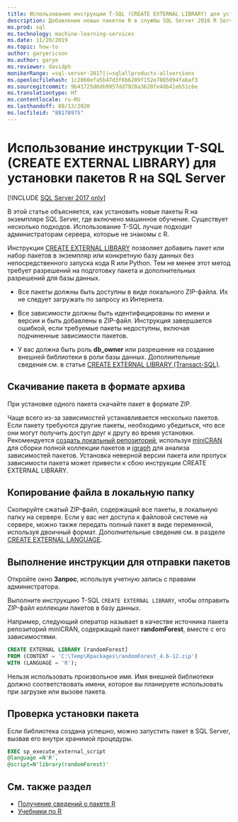 ```yaml
---
title: Использование инструкции T-SQL (CREATE EXTERNAL LIBRARY) для установки пакетов R
description: Добавление новых пакетов R в службы SQL Server 2016 R Services или Службы машинного обучения SQL Server (в базе данных)
ms.prod: sql
ms.technology: machine-learning-services
ms.date: 11/20/2019
ms.topic: how-to
author: garyericson
ms.author: garye
ms.reviewer: davidph
monikerRange: =sql-server-2017||=sqlallproducts-allversions
ms.openlocfilehash: 1c2860efa5b47d3f6b6209f152e7085094fabaf3
ms.sourcegitcommit: 9b41725d6db9957dd7928a3620fe4db41eb51c6e
ms.translationtype: HT
ms.contentlocale: ru-RU
ms.lasthandoff: 08/13/2020
ms.locfileid: "88178975"
---
```

# <a name="use-t-sql-create-external-library-to-install-r-packages-on-sql-server"></a>Использование инструкции T-SQL (CREATE EXTERNAL LIBRARY) для установки пакетов R на SQL Server
[!INCLUDE [SQL Server 2017 only](../../includes/applies-to-version/sqlserver2017-only.md)]

В этой статье объясняется, как установить новые пакеты R на экземпляре SQL Server, где включено машинное обучение. Существует несколько подходов. Использование T-SQL лучше подходит администраторам сервера, которые не знакомы с R.

Инструкция [CREATE EXTERNAL LIBRARY](https://docs.microsoft.com/sql/t-sql/statements/create-external-library-transact-sql) позволяет добавить пакет или набор пакетов в экземпляр или конкретную базу данных без непосредственного запуска кода R или Python. Тем не менее этот метод требует разрешений на подготовку пакета и дополнительных разрешений для базы данных.

+ Все пакеты должны быть доступны в виде локального ZIP-файла. Их не следует загружать по запросу из Интернета.

+ Все зависимости должны быть идентифицированы по имени и версии и быть добавлены в ZIP-файл. Инструкция завершается ошибкой, если требуемые пакеты недоступны, включая подчиненные зависимости пакетов. 

+ У вас должна быть роль **db_owner** или разрешение на создание внешней библиотеки в роли базы данных. Дополнительные сведения см. в статье [CREATE EXTERNAL LIBRARY (Transact-SQL)](https://docs.microsoft.com/sql/t-sql/statements/create-external-library-transact-sql).

## <a name="download-packages-in-archive-format"></a>Скачивание пакета в формате архива

При установке одного пакета скачайте пакет в формате ZIP.

Чаще всего из-за зависимостей устанавливается несколько пакетов. Если пакету требуются другие пакеты, необходимо убедиться, что все они могут получить доступ друг к другу во время установки. Рекомендуется [создать локальный репозиторий](create-a-local-package-repository-using-minicran.md), используя [miniCRAN](https://andrie.github.io/miniCRAN/) для сборки полной коллекции пакетов и [igraph](https://igraph.org/r/) для анализа зависимостей пакетов. Установка неверной версии пакета или пропуск зависимости пакета может привести к сбою инструкции CREATE EXTERNAL LIBRARY. 

## <a name="copy-the-file-to-a-local-folder"></a>Копирование файла в локальную папку

Скопируйте сжатый ZIP-файл, содержащий все пакеты, в локальную папку на сервере. Если у вас нет доступа к файловой системе на сервере, можно также передать полный пакет в виде переменной, используя двоичный формат. Дополнительные сведения см. в разделе [CREATE EXTERNAL LANGUAGE](../../t-sql/statements/create-external-library-transact-sql.md).

## <a name="run-the-statement-to-upload-packages"></a>Выполнение инструкции для отправки пакетов

Откройте окно **Запрос**, используя учетную запись с правами администратора.

Выполните инструкцию T-SQL `CREATE EXTERNAL LIBRARY`, чтобы отправить ZIP-файл коллекции пакетов в базу данных.

Например, следующий оператор называет в качестве источника пакета репозиторий miniCRAN, содержащий пакет **randomForest**, вместе с его зависимостями. 

```sql
CREATE EXTERNAL LIBRARY [randomForest]
FROM (CONTENT = 'C:\Temp\Rpackages\randomForest_4.6-12.zip')
WITH (LANGUAGE = 'R');
```

Нельзя использовать произвольное имя. Имя внешней библиотеки должно соответствовать имени, которое вы планируете использовать при загрузке или вызове пакета.

## <a name="verify-package-installation"></a>Проверка установки пакета

Если библиотека создана успешно, можно запустить пакет в SQL Server, вызвав его внутри хранимой процедуры.
    
```sql
EXEC sp_execute_external_script
@language =N'R',
@script=N'library(randomForest)'
```

## <a name="see-also"></a>См. также раздел

+ [Получение сведений о пакете R](r-package-information.md)
+ [Учебники по R](../tutorials/sql-server-r-tutorials.md)
